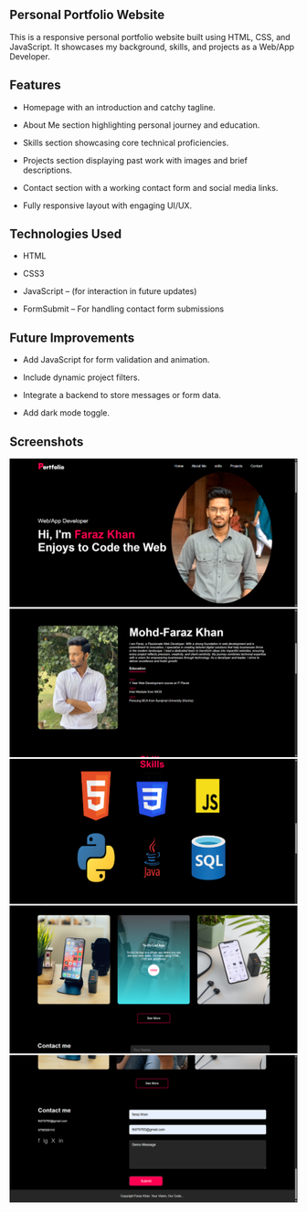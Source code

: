 ## Personal Portfolio Website

This is a responsive personal portfolio website built using HTML, CSS, and JavaScript. It showcases my background, skills, and projects as a Web/App Developer.

## Features

- Homepage with an introduction and catchy tagline.

- About Me section highlighting personal journey and education.

- Skills section showcasing core technical proficiencies.

- Projects section displaying past work with images and brief descriptions.

- Contact section with a working contact form and social media links.

- Fully responsive layout with engaging UI/UX.


## Technologies Used

- HTML

- CSS3

- JavaScript – (for interaction in future updates)

- FormSubmit – For handling contact form submissions

## Future Improvements

- Add JavaScript for form validation and animation.

- Include dynamic project filters.

- Integrate a backend to store messages or form data.

- Add dark mode toggle.

## Screenshots

![Page 1](Screenshots/page1.png)
![Page 2](Screenshots/page2.png)
![Page 3](Screenshots/page3.png)
![Page 4](Screenshots/page4.png)
![Page 5](Screenshots/page5.png)
